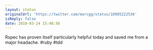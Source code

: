```yaml
---
layout: status
originalUrl: 'https://twitter.com/marcgg/status/10985222536'
isReply: false
date: 2010-03-24 15:48:56
---
```


Rspec has proven itself particularly helpful today and saved me from a major headache. #ruby #tdd
